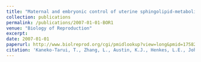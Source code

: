 ```yaml
---
title: "Maternal and embryonic control of uterine sphingolipid-metabolizing enzymes during murine embryo implantation"
collection: publications
permalink: /publications/2007-01-01-BOR1
venue: "Biology of Reproduction"
excerpt:
date: 2007-01-01
paperurl: http://www.biolreprod.org/cgi/pmidlookup?view=long&pmid=17582011
citation: 'Kaneko-Tarui, T., Zhang, L., Austin, K.J., Henkes, L.E., Johnson, J., Hansen, T.R., Pru, J.K. (2007). "Maternal and embryonic control of uterine sphingolipid-metabolizing enzymes during murine embryo implantation." <i>Biology of Reproduction</i>. 77, 658-65.'
---
```


